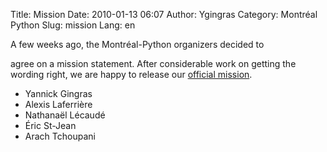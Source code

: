 Title: Mission
Date: 2010-01-13 06:07
Author: Ygingras
Category: Montréal Python
Slug: mission
Lang: en

<!--:en-->A few weeks ago, the Montréal-Python organizers decided to
agree on a mission statement. After considerable work on getting the
wording right, we are happy to release our [official mission][].

-   Yannick Gingras
-   Alexis Laferrière
-   Nathanaël Lécaudé
-   Éric St-Jean
-   Arach Tchoupani

  [official mission]: http://montrealpython.org/about/
